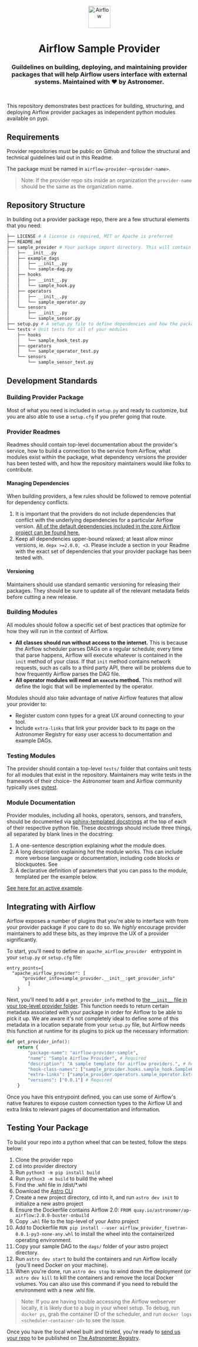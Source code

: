 <p align="center">
  <a href="https://www.airflow.apache.org">
    <img alt="Airflow" src="https://cwiki.apache.org/confluence/download/attachments/145723561/airflow_transparent.png?api=v2" width="60" />
  </a>
</p>
<h1 align="center">
  Airflow Sample Provider
</h1>
  <h3 align="center">
  Guildelines on building, deploying, and maintaining provider packages that will help Airflow users interface with external systems. Maintained with ❤️ by Astronomer.
</h3>

<br/>

This repository demonstrates best practices for building, structuring, and deploying Airflow provider packages as independent python modules available on pypi.

## Requirements

Provider repositories must be public on Github and follow the structural and technical guidelines laid out in this Readme.

The package must be named in `airflow-provider-<provider-name>`.

> Note: If the provider repo sits inside an organization the `provider-name` should be the same as the organization name.

## Repository Structure

In building out a provider package repo, there are a few structural elements that you need:

```bash
├── LICENSE # A license is required, MIT or Apache is preferred
├── README.md
├── sample_provider # Your package import directory. This will contain all Airflow modules and example DAGs.
│   ├── __init__.py
│   ├── example_dags
│   │   ├── __init__.py
│   │   └── sample-dag.py
│   ├── hooks
│   │   ├── __init__.py
│   │   └── sample_hook.py
│   ├── operators
│   │   ├── __init__.py
│   │   └── sample_operator.py
│   └── sensors
│       ├── __init__.py
│       └── sample_sensor.py
├── setup.py # A setup.py file to define dependencies and how the package is built and shipped. If you'd like to use setup.cfg, that is fine as well.
└── tests # Unit tests for all of your modules
    ├── hooks
    │   └── sample_hook_test.py
    ├── operators
    │   └── sample_operator_test.py
    └── sensors
        └── sample_sensor_test.py
```


## Development Standards

### Building Provider Package

Most of what you need is included in `setup.py` and ready to customize, but you are also able to use a `setup.cfg` if you prefer going that route.

### Provider Readmes

Readmes should contain top-level documentation about the provider's service, how to build a connection to the service from Airflow, what modules exist within the package, what dependency versions the provider has been tested with, and how the repository maintainers would like folks to contribute.

#### Managing Dependencies

When building providers, a few rules should be followed to remove potential for dependency conflicts.

1. It is important that the providers do not include dependencies that conflict with the underlying dependencies for a particular Airflow version. [All of the default dependencies included in the core Airflow project can be found here.](https://github.com/apache/airflow/blob/master/setup.py#L705)
2. Keep all dependencies upper-bound relaxed; at least allow minor versions, ie. `depx >=2.0.0, <3`. Please include a section in your Readme with the exact set of dependencies that your provider package has been tested with.

#### Versioning

Maintainers should use standard semantic versioning for releasing their packages. They should be sure to update all of the relevant metadata fields before cutting a new release.

### Building Modules

All modules should follow a specific set of best practices that optimize for how they will run in the context of Airflow.
- **All classes should run without access to the internet.** This is because the Airflow scheduler parses DAGs on a regular schedule; every time that parse happens, Airflow will execute whatever is contained in the `init` method of your class. If that `init` method contains network requests, such as calls to a third party API, there will be problems due to how frequently Airflow parses the DAG file.
- **All operator modules will need an `execute` method.** This method will define the logic that will be implemented by the operator.

Modules should also take advantage of native Airflow features that allow your provider to:
- Register custom conn types for a great UX around connecting to your tool.
- Include `extra-links` that link your provider back to its page on the Astronomer Registry for easy user access to documentation and example DAGs.

### Testing Modules

The provider should contain a top-level `tests/` folder that contains unit tests for all modules that exist in the repository. Maintainers may write tests in the framework of their choice- the Astronomer team and Airflow community typically uses [pytest](https://docs.pytest.org/en/stable/).

### Module Documentation

Provider modules, including all hooks, operators, sensors, and transfers, should be documented via [sphinx-templated docstrings](https://pythonhosted.org/an_example_pypi_project/sphinx.html) at the top of each of their respective python file. These docstrings should include three things, all separated by blank lines in the docstring:
1. A one-sentence description explaining *what* the module does.
2. A long description explaining *hot* the module works. This can include more verbose language or documentation, including code blocks or blockquotes. See 
3. A declarative definition of parameters that you can pass to the module, templated per the example below.

[See here for an active example](https://github.com/astronomer/airflow-sample_provider/blob/main/modules/operators/sample_operator.py#L11).

## Integrating with Airflow

Airflow exposes a number of plugins that you're able to interface with from your provider package if you care to do so. We *highly* encourage provider maintainers to add these bits, as they improve the UX of a provider significantly.

To start, you'll need to define an `apache_airflow_provider ` entrypoint in your `setup.py` or `setup.cfg` file:

```    
entry_points={
  "apache_airflow_provider": [
      "provider_info=sample_provider.__init__:get_provider_info"
        ]
    }
```

Next, you'll need to add a `get_provider_info` method to [the `__init__` file in your top-level provider folder](./sample_provider/__init__.py). This function needs to return certain metadata associated with your package in order for Airflow to be able to pick it up. We are aware it's not completely ideal to define some of this metadata in a location separate from your `setup.py` file, but Airflow needs this function at runtime for its plugins to pick up the necessary information:

```python
def get_provider_info():
    return {
        "package-name": "airflow-provider-sample",
        "name": "Sample Airflow Provider", # Required
        "description": "A sample template for airflow providers.", # Required
        "hook-class-names": ["sample_provider.hooks.sample_hook.SampleHook"],
        "extra-links": ["sample_provider.operators.sample_operator.ExtraLink"]
        "versions": ["0.0.1"] # Required
    }
```

Once you have this entrypoint defined, you can use some of Airflow's native features to expose custom connection types to the Airflow UI and extra links to relevant pages of documentation and information.

## Testing Your Package

To build your repo into a python wheel that can be tested, follow the steps below:

1. Clone the provider repo
2. cd into provider directory
3. Run `python3 -m pip install build`
4. Run `python3 -m build` to build the wheel
5. Find the .whl file in /dist/*.whl
6. Download the [Astro CLI](https://github.com/astronomer/astro-cli)
7. Create a new project directory, cd into it, and run `astro dev init` to initialize a new astro project
8. Ensure the Dockerfile contains Airflow 2.0: `FROM quay.io/astronomer/ap-airflow:2.0.0-buster-onbuild`
9. Copy `.whl` file to the top-level of your Astro project
10. Add to Dockerfile `RUN pip install --user airflow_provider_fivetran-0.0.1-py3-none-any.whl` to install the wheel into the containerized operating environment.
11. Copy your sample DAG to the `dags/` folder of your astro project directory.
12. Run `astro dev start` to build the containers and run Airflow locally (you'll need Docker on your machine).
13. When you're done, run `astro dev stop` to wind down the deployment (or `astro dev kill` to kill the containers and remove the local Docker volumes. You can also use this command if you need to rebuild the environment with a new .whl file.

> Note: If you are having trouble accessing the Airflow webserver locally, it is likely due to a bug in your wheel setup. To debug, run `docker ps`, grab the container ID of the scheduler, and run `docker logs <scheduler-container-id>` to see the issue.

Once you have the local wheel built and tested, you're ready to [send us your repo](https://registry.astronomer.io/publish-rovider) to be published on [The Astronomer Registry](https://registry.astronomer.io).

